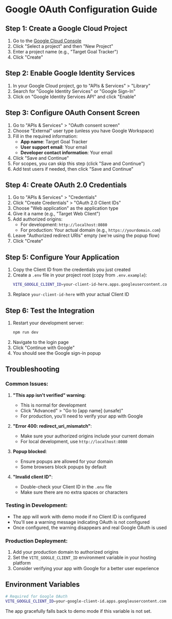 # Google OAuth Configuration Guide

## Step 1: Create a Google Cloud Project

1. Go to the [Google Cloud Console](https://console.cloud.google.com/)
2. Click "Select a project" and then "New Project"
3. Enter a project name (e.g., "Target Goal Tracker")
4. Click "Create"

## Step 2: Enable Google Identity Services

1. In your Google Cloud project, go to "APIs & Services" > "Library"
2. Search for "Google Identity Services" or "Google Sign-In"
3. Click on "Google Identity Services API" and click "Enable"

## Step 3: Configure OAuth Consent Screen

1. Go to "APIs & Services" > "OAuth consent screen"
2. Choose "External" user type (unless you have Google Workspace)
3. Fill in the required information:
   - **App name**: Target Goal Tracker
   - **User support email**: Your email
   - **Developer contact information**: Your email
4. Click "Save and Continue"
5. For scopes, you can skip this step (click "Save and Continue")
6. Add test users if needed, then click "Save and Continue"

## Step 4: Create OAuth 2.0 Credentials

1. Go to "APIs & Services" > "Credentials"
2. Click "Create Credentials" > "OAuth 2.0 Client IDs"
3. Choose "Web application" as the application type
4. Give it a name (e.g., "Target Web Client")
5. Add authorized origins:
   - For development: `http://localhost:8080`
   - For production: Your actual domain (e.g., `https://yourdomain.com`)
6. Leave "Authorized redirect URIs" empty (we're using the popup flow)
7. Click "Create"

## Step 5: Configure Your Application

1. Copy the Client ID from the credentials you just created
2. Create a `.env` file in your project root (copy from `.env.example`):
   ```bash
   VITE_GOOGLE_CLIENT_ID=your-client-id-here.apps.googleusercontent.com
   ```
3. Replace `your-client-id-here` with your actual Client ID

## Step 6: Test the Integration

1. Restart your development server:
   ```bash
   npm run dev
   ```
2. Navigate to the login page
3. Click "Continue with Google"
4. You should see the Google sign-in popup

## Troubleshooting

### Common Issues:

1. **"This app isn't verified" warning**:
   - This is normal for development
   - Click "Advanced" > "Go to [app name] (unsafe)"
   - For production, you'll need to verify your app with Google

2. **"Error 400: redirect_uri_mismatch"**:
   - Make sure your authorized origins include your current domain
   - For local development, use `http://localhost:8080`

3. **Popup blocked**:
   - Ensure popups are allowed for your domain
   - Some browsers block popups by default

4. **"Invalid client ID"**:
   - Double-check your Client ID in the `.env` file
   - Make sure there are no extra spaces or characters

### Testing in Development:

- The app will work with demo mode if no Client ID is configured
- You'll see a warning message indicating OAuth is not configured
- Once configured, the warning disappears and real Google OAuth is used

### Production Deployment:

1. Add your production domain to authorized origins
2. Set the `VITE_GOOGLE_CLIENT_ID` environment variable in your hosting platform
3. Consider verifying your app with Google for a better user experience

## Environment Variables

```bash
# Required for Google OAuth
VITE_GOOGLE_CLIENT_ID=your-google-client-id.apps.googleusercontent.com
```

The app gracefully falls back to demo mode if this variable is not set.
